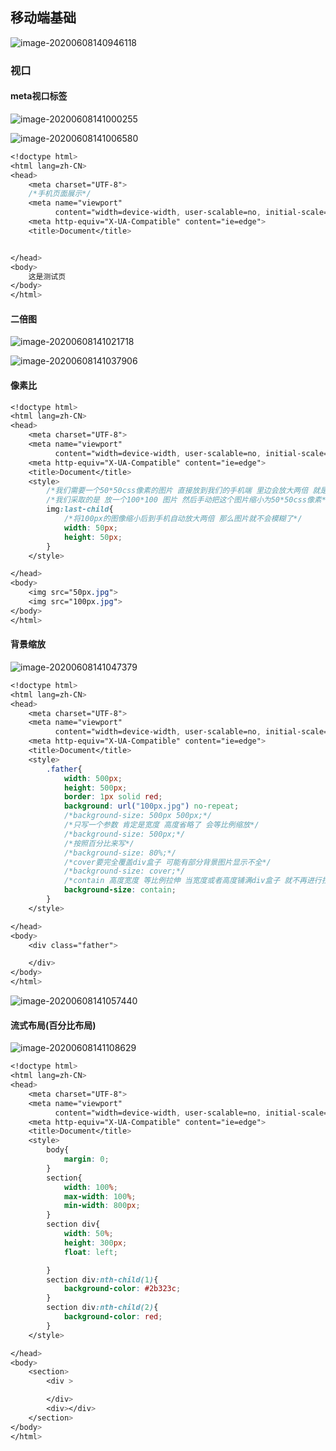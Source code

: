 ## 移动端基础

![image-20200608140946118](移动布局.assets/image-20200608140946118.png)

### 视口

#### meta视口标签

![image-20200608141000255](移动布局.assets/image-20200608141000255.png)

![image-20200608141006580](移动布局.assets/image-20200608141006580.png)

```css
<!doctype html>
<html lang=zh-CN>
<head>
    <meta charset="UTF-8">
	/*手机页面展示*/
    <meta name="viewport"
          content="width=device-width, user-scalable=no, initial-scale=1.0, maximum-scale=1.0, minimum-scale=1.0">
    <meta http-equiv="X-UA-Compatible" content="ie=edge">
    <title>Document</title>


</head>
<body>
    这是测试页
</body>
</html>
```

#### 二倍图

![image-20200608141021718](移动布局.assets/image-20200608141021718.png)

![image-20200608141037906](移动布局.assets/image-20200608141037906.png)

#### 像素比

```css
<!doctype html>
<html lang=zh-CN>
<head>
    <meta charset="UTF-8">
    <meta name="viewport"
          content="width=device-width, user-scalable=no, initial-scale=1.0, maximum-scale=1.0, minimum-scale=1.0">
    <meta http-equiv="X-UA-Compatible" content="ie=edge">
    <title>Document</title>
    <style>
        /*我们需要一个50*50css像素的图片 直接放到我们的手机端 里边会放大两倍 就是100*100 这就会造成图片模糊*/
        /*我们采取的是 放一个100*100 图片 然后手动把这个图片缩小为50*50css像素*/
        img:last-child{
            /*将100px的图像缩小后到手机自动放大两倍 那么图片就不会模糊了*/
            width: 50px;
            height: 50px;
        }
    </style>

</head>
<body>
    <img src="50px.jpg">
    <img src="100px.jpg">
</body>
</html>
```

#### 背景缩放

![image-20200608141047379](移动布局.assets/image-20200608141047379.png)

```css
<!doctype html>
<html lang=zh-CN>
<head>
    <meta charset="UTF-8">
    <meta name="viewport"
          content="width=device-width, user-scalable=no, initial-scale=1.0, maximum-scale=1.0, minimum-scale=1.0">
    <meta http-equiv="X-UA-Compatible" content="ie=edge">
    <title>Document</title>
    <style>
        .father{
            width: 500px;
            height: 500px;
            border: 1px solid red;
            background: url("100px.jpg") no-repeat;
            /*background-size: 500px 500px;*/
            /*只写一个参数 肯定是宽度 高度省略了 会等比例缩放*/
            /*background-size: 500px;*/
            /*按照百分比来写*/
            /*background-size: 80%;*/
            /*cover要完全覆盖div盒子 可能有部分背景图片显示不全*/
            /*background-size: cover;*/
            /*contain 高度宽度 等比例拉伸 当宽度或者高度铺满div盒子 就不再进行拉伸了 可能有部分空白*/
            background-size: contain;
        }
    </style>

</head>
<body>
    <div class="father">

    </div>
</body>
</html>
```

![image-20200608141057440](移动布局.assets/image-20200608141057440.png)

#### 流式布局(百分比布局)

![image-20200608141108629](移动布局.assets/image-20200608141108629.png)

```css
<!doctype html>
<html lang=zh-CN>
<head>
    <meta charset="UTF-8">
    <meta name="viewport"
          content="width=device-width, user-scalable=no, initial-scale=1.0, maximum-scale=1.0, minimum-scale=1.0">
    <meta http-equiv="X-UA-Compatible" content="ie=edge">
    <title>Document</title>
    <style>
        body{
            margin: 0;
        }
        section{
            width: 100%;
            max-width: 100%;
            min-width: 800px;
        }
        section div{
            width: 50%;
            height: 300px;
            float: left;

        }
        section div:nth-child(1){
            background-color: #2b323c;
        }
        section div:nth-child(2){
            background-color: red;
        }
    </style>

</head>
<body>
    <section>
        <div >

        </div>
        <div></div>
    </section>
</body>
</html>
```

